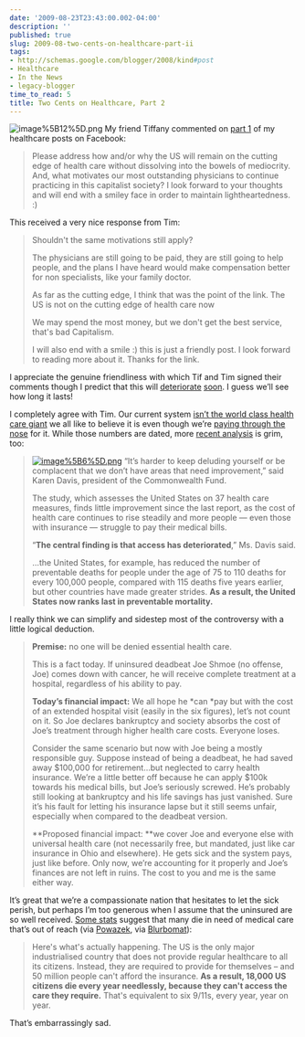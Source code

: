 ```yaml
---
date: '2009-08-23T23:43:00.002-04:00'
description: ''
published: true
slug: 2009-08-two-cents-on-healthcare-part-ii
tags:
- http://schemas.google.com/blogger/2008/kind#post
- Healthcare
- In the News
- legacy-blogger
time_to_read: 5
title: Two Cents on Healthcare, Part 2
---
```



![image%5B12%5D.png](image%5B12%5D.png) My friend Tiffany commented on [part 1](../2009/2009-08-two-cents-on-healthcare.html) of my healthcare posts on Facebook:
<blockquote> 

Please address how and/or why the US will remain on the cutting edge of health care without dissolving into the bowels of mediocrity. And, what motivates our most outstanding physicians to continue practicing in this capitalist society? I look forward to your thoughts and will end with a smiley face in order to maintain lightheartedness. :) 
</blockquote>

This received a very nice response from Tim:
<blockquote> 

Shouldn't the same motivations still apply?   

The physicians are still going to be paid, they are still going to help people, and the plans I have heard would make compensation better for non specialists, like your family doctor.  

As far as the cutting edge, I think that was the point of the link. The US is not on the cutting edge of health care now  

We may spend the most money, but we don't get the best service, that's bad Capitalism.  

I will also end with a smile :) this is just a friendly post. I look forward to reading more about it. Thanks for the link.
</blockquote>

I appreciate the genuine friendliness with which Tif and Tim signed their comments though I predict that this will [deteriorate](http://www.createdebate.com/debate/show/But_No_Offense_Really) [soon](http://www.allegro.cc/forums/thread/456370/456498#target). I guess we’ll see how long it lasts!

I completely agree with Tim. Our current system [isn’t the world class health care giant](http://www.photius.com/rankings/healthranks.html) we all like to believe it is even though we’re [paying through the nose](http://www.photius.com/rankings/total_health_expenditure_as_pecent_of_gdp_2000_to_2005.html) for it. While those numbers are dated, more [recent analysis](http://www.nytimes.com/2008/07/17/business/17health.html?_r=1&amp;scp=8&amp;sq=REED%20ABELSON&amp;st=cse) is grim, too:
<blockquote> 

[![image%5B6%5D.png](image%5B6%5D.png)](http://www.nytimes.com/2008/07/17/business/17health.html?_r=1&amp;scp=8&amp;sq=REED%20ABELSON&amp;st=cse) “It’s harder to keep deluding yourself or be complacent that we don’t have areas that need improvement,” said Karen Davis, president of the Commonwealth Fund.   

The study, which assesses the United States on 37 health care measures, finds little improvement since the last report, as the cost of health care continues to rise steadily and more people — even those with insurance — struggle to pay their medical bills.   

“**The central finding is that access has deteriorated**,” Ms. Davis said.   

…the United States, for example, has reduced the number of preventable deaths for people under the age of 75 to 110 deaths for every 100,000 people, compared with 115 deaths five years earlier, but other countries have made greater strides. **As a result, the United States now ranks last in preventable mortality.**
</blockquote>

I really think we can simplify and sidestep most of the controversy with a little logical deduction. 
<blockquote> 

**Premise:** no one will be denied essential health care.   

This is a fact today. If uninsured deadbeat Joe Shmoe (no offense, Joe) comes down with cancer, he will receive complete treatment at a hospital, regardless of his ability to pay.   

**Today’s financial impact:** We all hope he *can *pay but with the cost of an extended hospital visit (easily in the six figures), let’s not count on it. So Joe declares bankruptcy and society absorbs the cost of Joe’s treatment through higher health care costs. Everyone loses.  

Consider the same scenario but now with Joe being a mostly responsible guy. Suppose instead of being a deadbeat, he had saved away $100,000 for retirement…but neglected to carry health insurance. We’re a little better off because he can apply $100k towards his medical bills, but Joe’s seriously screwed. He’s probably still looking at bankruptcy and his life savings has just vanished. Sure it’s his fault for letting his insurance lapse but it still seems unfair, especially when compared to the deadbeat version.  

**Proposed financial impact: **we cover Joe and everyone else with universal health care (not necessarily free, but mandated, just like car insurance in Ohio and elsewhere). He gets sick and the system pays, just like before. Only now, we’re accounting for it properly and Joe’s finances are not left in ruins. The cost to you and me is the same either way. 
</blockquote>

It’s great that we’re a compassionate nation that hesitates to let the sick perish, but perhaps I’m too generous when I assume that the uninsured are so well received. [Some stats](http://www.independent.co.uk/opinion/commentators/johann-hari/johann-hari-republicans-religion-and-the-triumph-of-unreason-1773994.html) suggest that many die in need of medical care that’s out of reach (via [Powazek](http://powazek.com/posts/2030), via [Blurbomat](http://blurbomat.com/archives/2009/08/21/perceptions-deceptions-and-healthcare/)):
<blockquote> 

Here's what's actually happening. The US is the only major industrialised country that does not provide regular healthcare to all its citizens. Instead, they are required to provide for themselves – and 50 million people can't afford the insurance. **As a result, 18,000 US citizens die every year needlessly, because they can't access the care they require.** That's equivalent to six 9/11s, every year, year on year. 
</blockquote>

That’s embarrassingly sad.